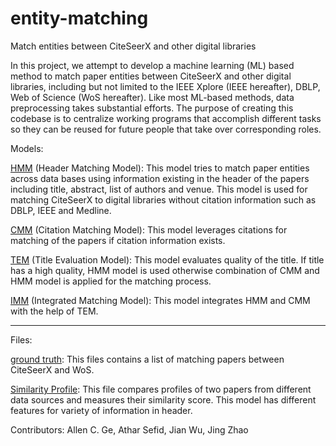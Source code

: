 # entity-matching


Match entities between CiteSeerX and other digital libraries


In this project, we attempt to develop a machine learning (ML) based method to match paper entities between CiteSeerX and other digital libraries, including but not limited to the IEEE Xplore (IEEE hereafter), DBLP, Web of Science (WoS hereafter). Like most ML-based methods, data preprocessing takes substantial efforts. The purpose of creating this codebase is to centralize working programs that accomplish different tasks so they can be reused for future people that take over corresponding roles.

Models:

[HMM](HMM.py) (Header Matching Model): This model tries to match paper entities across data bases using information existing in the header of the papers including title, abstract, list of authors and venue. This model is used for matching CiteSeerX to digital libraries without citation information such as DBLP, IEEE and Medline.

[CMM](CMM.py) (Citation Matching Model): This model leverages citations for matching of the papers if citation information exists. 

[TEM](TEM.py) (Title Evaluation Model): This model evaluates quality of the title. If title has a high quality, HMM model is used otherwise combination of CMM and HMM model is applied for the matching process. 

[IMM](IMM.py) (Integrated Matching Model): This model integrates HMM and CMM with the help of TEM. 


-----------------------------------------------------------------------------------------------------
Files:

[ground truth](groundtruth.txt): This files contains a list of matching papers between CiteSeerX and WoS. 

[Similarity Profile](similarityProfile.py): This file compares profiles of two papers from different data sources and measures their similarity score. This model has different features for variety of information in header. 



Contributors: Allen C. Ge, Athar Sefid, Jian Wu, Jing Zhao
